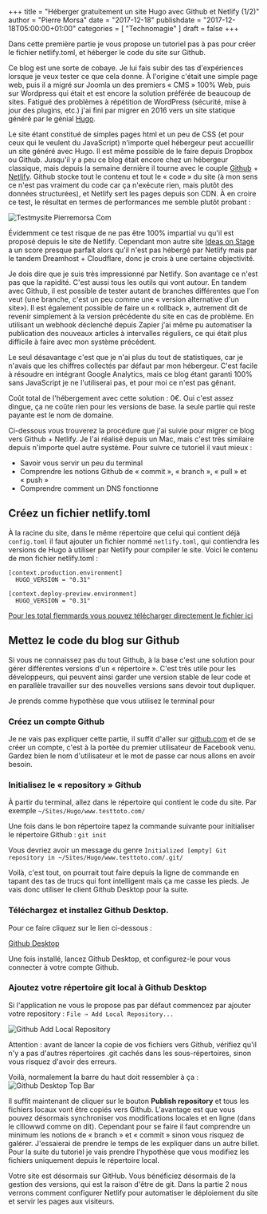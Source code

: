 +++
title       = "Héberger gratuitement un site Hugo avec Github et Netlify (1/2)"
author      = "Pierre Morsa"
date        = "2017-12-18"
publishdate = "2017-12-18T05:00:00+01:00" 
categories  = [ "Technomagie" ]
draft       = false
+++

Dans cette première partie je vous propose un tutoriel pas à pas pour créer le fichier netlify.toml, et héberger le code du site sur Github.

Ce blog est une sorte de cobaye. Je lui fais subir des tas d'expériences lorsque je veux tester ce que cela donne. À l'origine c'était une simple page web, puis il a migré sur Joomla un des premiers « CMS » 100% Web, puis sur Wordpress qui était et est encore la solution préférée de beaucoup de sites. Fatigué des problèmes à répétition de WordPress (sécurité, mise à jour des plugins, etc.) j'ai fini par migrer en 2016 vers un site statique généré par le génial [Hugo](http://gohugo.io).

Le site étant constitué de simples pages html et un peu de CSS (et pour ceux qui le veulent du JavaScript) n'importe quel hébergeur peut accueillir un site généré avec Hugo. Il est même possible de le faire depuis Dropbox ou Github. Jusqu'il y a peu ce blog était encore chez un hébergeur classique, mais depuis la semaine dernière il tourne avec le couple [Github](https://github.com) + [Netlify](https://www.netlify.com). Github stocke tout le contenu et tout le « code » du site (à mon sens ce n'est pas vraiment du code car ça n'exécute rien, mais plutôt des données structurées), et Netlify sert les pages depuis son CDN. À en croire ce test, le résultat en termes de performances me semble plutôt probant :

![Testmysite Pierremorsa Com](/pictures/2017/12/testmysite-pierremorsa-com.jpg)

Évidemment ce test risque de ne pas être 100% impartial vu qu'il est proposé depuis le site de Netlify. Cependant mon autre site [Ideas on Stage](htts://www.ideasonstage.com) a un score presque parfait alors qu'il n'est pas hébergé par Netlify mais par le tandem Dreamhost + Cloudflare, donc je crois à une certaine objectivité.

Je dois dire que je suis très impressionné par Netlify. Son avantage ce n'est pas que la rapidité. C'est aussi tous les outils qui vont autour. En tandem avec Github, il est possible de tester autant de branches différentes que l'on veut (une branche, c'est un peu comme une « version alternative d'un site»). Il est également possible de faire un « rollback », autrement dit de revenir simplement à la version précédente du site en cas de problème. En utilisant un webhook déclenché depuis Zapier j'ai même pu automatiser la publication des nouveaux articles à intervalles réguliers, ce qui était plus difficile à faire avec mon système précédent.

Le seul désavantage c'est que je n'ai plus du tout de statistiques, car je n'avais que les chiffres collectés par défaut par mon hébergeur. C'est facile à résoudre en intégrant Google Analytics, mais ce blog étant garanti 100% sans JavaScript je ne l'utiliserai pas, et pour moi ce n'est pas gênant.

Coût total de l'hébergement avec cette solution : 0€. Oui c'est assez dingue, ça ne coûte rien pour les versions de base. la seule partie qui reste payante est le nom de domaine.

Ci-dessous vous trouverez la procédure que j'ai suivie pour migrer ce blog vers Github + Netlify. Je l'ai réalisé depuis un Mac, mais c'est très similaire depuis n'importe quel autre système. Pour suivre ce tutoriel il vaut mieux :

* Savoir vous servir un peu du terminal
* Comprendre les notions Github de « commit », « branch », « pull » et « push »
* Comprendre comment un DNS fonctionne

## Créez un fichier netlify.toml
À la racine du site, dans le même répertoire que celui qui contient déjà ```config.toml``` il faut ajouter un fichier nommé ```netlify.toml```, qui contiendra les versions de Hugo à utiliser par Netlify pour compiler le site. Voici le contenu de mon fichier netlify.toml :

```
[context.production.environment]
  HUGO_VERSION = "0.31"
  
[context.deploy-preview.environment]
  HUGO_VERSION = "0.31"
```

[Pour les total flemmards vous pouvez télécharger directement le fichier ici](/files/netlify.toml)

## Mettez le code du blog sur Github
Si vous ne connaissez pas du tout Github, à la base c'est une solution pour gérer différentes versions d'un « répertoire ». C'est très utile pour les développeurs, qui peuvent ainsi garder une version stable de leur code et en parallèle travailler sur des nouvelles versions sans devoir tout dupliquer.

Je prends comme hypothèse que vous utilisez le terminal pour 

### Créez un compte Github
Je ne vais pas expliquer cette partie, il suffit d'aller sur [github.com](https://github.com) et de se créer un compte, c'est à la portée du premier utilisateur de Facebook venu. Gardez bien le nom d'utilisateur et le mot de passe car nous allons en avoir besoin.

### Initialisez le « repository » Github
À partir du terminal, allez dans le répertoire qui contient le code du site. Par exemple ```~/Sites/Hugo/www.testtoto.com/```

Une fois dans le bon répertoire tapez la commande suivante pour initialiser le répertoire Github :
```git init```

Vous devriez avoir un message du genre ```Initialized [empty] Git repository in ~/Sites/Hugo/www.testtoto.com/.git/```

Voilà, c'est tout, on pourrait tout faire depuis la ligne de commande en tapant des tas de trucs qui font intelligent mais ça me casse les pieds. Je vais donc utiliser le client Github Desktop pour la suite.
 
### Téléchargez et installez Github Desktop. 
Pour ce faire cliquez sur le lien ci-dessous :

[Github Desktop](https://desktop.github.com)

Une fois installé, lancez Github Desktop, et configurez-le pour vous connecter à votre compte Github.

### Ajoutez votre répertoire git local à Github Desktop
Si l'application ne vous le propose pas par défaut commencez par ajouter votre repository : ```File → Add Local Repository...```

![Github Add Local Repository](/pictures/2017/12/github-add-local-repository.jpg)

Attention : avant de lancer la copie de vos fichiers vers Github, vérifiez qu'il n'y a pas d'autres répertoires .git cachés dans les sous-répertoires, sinon vous risquez d'avoir des erreurs.

Voilà, normalement la barre du haut doit ressembler à ça :
![Github Desktop Top Bar](/pictures/2017/12/github-desktop-top-bar.jpg)

Il suffit maintenant de cliquer sur le bouton **Publish repository** et tous les fichiers locaux vont être copiés vers Github. L'avantage est que vous pouvez désormais synchroniser vos modifications locales et en ligne (dans le clllowwd comme on dit). Cependant pour se faire il faut comprendre un minimum les notions de « branch » et « commit » sinon vous risquez de galérer. J'essaierai de prendre le temps de les expliquer dans un autre billet. Pour la suite du tutoriel je vais prendre l'hypothèse que vous modifiez les fichiers uniquement depuis le répertoire local.

Votre site est désormais sur GitHub. Vous bénéficiez désormais de la gestion des versions, qui est la raison d'être de git. Dans la partie 2 nous verrons comment configurer Netlify pour automatiser le déploiement du site et servir les pages aux visiteurs.